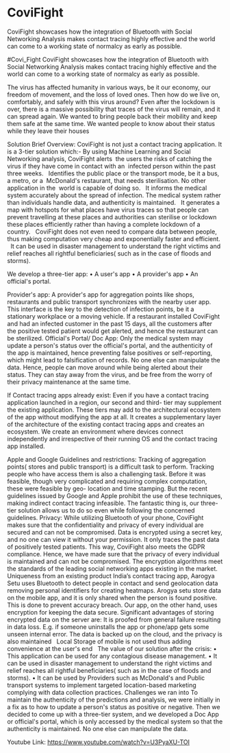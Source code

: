 # CoviFight
CoviFight showcases how the integration of Bluetooth with Social Networking Analysis makes contact tracing highly effective and the world can come to a working state of normalcy as early as possible.

#Covi_Fight
CoviFight showcases how the integration of Bluetooth with Social Networking Analysis makes contact tracing highly effective and the world can come to a working state of normalcy as early as possible.
 
The virus has affected humanity in various ways, be it our economy, our freedom of movement, and the loss of loved ones. Then how do we live on, comfortably, and safely with this virus around?
Even after the lockdown is over, there is a massive possibility that traces of the virus will remain, and it can spread again.
We wanted to bring people back their mobility and keep them safe at the same time. We wanted people to know about their status while they leave their houses

Solution Brief Overview: 
CoviFight is not just a contact tracing application. It is a 3-tier solution which:- 
By using Machine Learning and Social Networking analysis, CoviFight alerts  the users the risks of catching the virus if they have come in contact with an  infected person within the past three weeks.  
Identifies the public place or the transport mode, be it a bus, a metro, or a  McDonald's restaurant, that needs sterilisation. No other application in the  world is capable of doing so.  
It informs the medical system accurately about the spread of infection. The medical system rather than individuals handle data, and authenticity is maintained.  
It generates a map with hotspots for what places have virus traces so that people can prevent travelling at these places and authorities can sterilise or lockdown these places efficiently rather than having a complete lockdown of a country.  
CoviFight does not even need to compare data between people, thus making computation very cheap and exponentially faster and efficient.  
It can be used in disaster management to understand the right victims and relief reaches all rightful beneficiaries( such as in the case of floods and storms).  




We develop a three-tier app: 
• A user's app
• A provider's app
• An official's portal. 

Provider's app: 
A provider's app for aggregation points like shops, restaurants and public transport synchronizes with the nearby user app. This interface is the key to the detection of infection points, be it a stationary workplace or a moving vehicle. If a restaurant installed CoviFight and had an infected customer in the past 15 days, all the customers after the positive tested patient would get alerted, and hence the restaurant can be sterilized. 
Official's Portal/ Doc App: 
Only the medical system may update a person's status over the official's portal, and the authenticity of the app is maintained, hence preventing false positives or self-reporting, which might lead to falsification of records. No one else can manipulate the data. Hence, people can move around while being alerted about their status. They can stay away from the virus, and be free from the worry of their privacy maintenance at the same time. 
  
If Contact tracing apps already exist: 
Even if you have a contact tracing application launched in a region, our second and third- tier may supplement the existing application. These tiers may add to the architectural ecosystem of the app without modifying the app at all.  It creates a supplementary layer of the architecture of the existing contact tracing apps and creates an ecosystem. We create an environment where devices connect independently and irrespective of their running OS and the contact tracing app installed. 

Apple and Google Guidelines and restrictions: 
Tracking of aggregation points( stores and public transport) is a difficult task to perform. Tracking people who have access them is also a challenging task. Before it was feasible, though very complicated and requiring complex computation, these were feasible by geo- location and time stamping. But the recent guidelines issued by Google and Apple prohibit the use of these techniques, making indirect contact tracing infeasible. The fantastic thing is, our three-tier solution allows us to do so even while following the concerned guidelines. 
Privacy: 
While utilizing Bluetooth of your phone, CoviFight makes sure that the confidentiality and privacy of every individual are secured and can not be compromised. Data is encrypted using a secret key, and no one can view it without your permission. It only traces the past data of positively tested patients. This way, CoviFight also meets the GDPR compliance. Hence, we have made sure that the privacy of every individual is maintained and can not be compromised. The encryption algorithms meet the standards of the leading social networking apps existing in the market. 
Uniqueness from an existing product 
India’s contact tracing app, Aarogya Setu uses Bluetooth to detect people in contact and send geolocation data removing personal identifiers for creating heatmaps. 
Arogya setu store data on the mobile app, and it is only shared when the person is found positive. This is done to prevent accuracy breach. Our app, on the other hand, uses encryption for keeping the data secure. Significant advantages of storing encrypted data on the server are: 
It is proofed from general failure resulting in data loss. E.g. if someone uninstalls the app or phone/app gets some unseen internal error. The data is backed up on the cloud, and the privacy is also maintained  
Local Storage of mobile is not used thus adding convenience at the user's end  
The value of our solution after the crisis: 
• This application can be used for any contagious disease management. • It can be used in disaster management to understand the right victims and relief reaches all 
rightful beneficiaries( such as in the case of floods and storms). 
• It can be used by Providers such as McDonald's and Public transport systems to implement targeted location-based marketing complying with data collection practices. 
Challenges we ran into 
To maintain the authenticity of the predictions and analysis, we were initially in a fix as to how to update a person's status as positive or negative. Then we decided to come up with a three-tier system, and we developed a Doc App or official's portal, which is only accessed by the medical system so that the authenticity is maintained. No one else can manipulate the data. 
 

Youtube Link: https://www.youtube.com/watch?v=U3PyaXU-TOI
